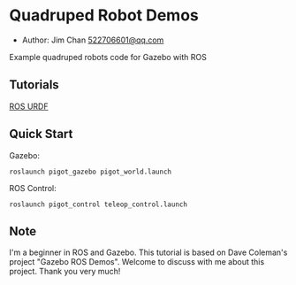 # Quadruped Robot Demos

* Author: Jim Chan <522706601@qq.com>

Example quadruped robots code for Gazebo with ROS

## Tutorials

[ROS URDF](http://gazebosim.org/tutorials/?tut=ros_urdf)

## Quick Start

Gazebo:

    roslaunch pigot_gazebo pigot_world.launch

ROS Control:

    roslaunch pigot_control teleop_control.launch

## Note

I'm a beginner in ROS and Gazebo. This tutorial is based on Dave Coleman's project "Gazebo ROS Demos". Welcome to discuss with me about this project. Thank you very much!
